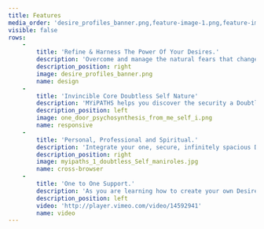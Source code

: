 ```yaml
---
title: Features
media_order: 'desire_profiles_banner.png,feature-image-1.png,feature-image-2.png,one_door_psychosynthesis_from_me_self_i.png,myipaths_1_doubtless_Self_maniroles.jpg'
visible: false
rows:
    -
        title: 'Refine & Harness The Power Of Your Desires.'
        description: 'Overcome and manage the natural fears that change can cause, with the insprational power of a new vision and the secure confidence of a mindful Doubtess Self. <br>Learn how to refine your objects of desire mindfully using Desire Profiles and start getting what you truly want now. Develop clear purposeful strategies that deliver and enable passionate positive participation using Desire Profiles for each i-Role. <br>Use the templates supplied to list and explore your objects of desire in each i-Role then begin to refine them mindfully using mindful1st positive participation practice reviews.'
        description_position: right
        image: desire_profiles_banner.png
        name: design
    -
        title: 'Invincible Core Doubtless Self Nature'
        description: 'MYiPATHS helps you discover the security a Doubtless Self, which enables the eradication of self esteem issues in i-Roles replacing the fear of change with a delight in learning.<br>Using a proven invincible self conception, which differentiates between self and the individual identities we inhabit in everyday roles means we can have the consitent direct knowledge of a secure Doubtless Self, which abides beyond the paasing identities we inhabit in everyday roles and relationships'
        description_position: left
        image: one_door_psychosynthesis_from_me_self_i.png
        name: responsive
    -
        title: 'Personal, Professional and Spiritual.'
        description: 'Integrate your one, secure, infinitely spacious Doubtless Self with your many changing i-Roles in life and work. Identify, manage and monitor the integration of your life goals positively, while preventing worry, anxiety and stress during periods of rapid change and development. We all need the best tools and methods for the circumstances in a life of constant change.'
        description_position: right
        image: myipaths_1_doubtless_Self_maniroles.jpg
        name: cross-browser
    -
        title: 'One to One Support.'
        description: 'As you are learning how to create your own Desire Profiles we will supply you with professional one to one expert help and support. MYiPATHS enables you to increase your self awareness rapidly, is designed for bright people and treats you as the expert in you. '
        description_position: left
        video: 'http://player.vimeo.com/video/14592941'
        name: video
---
```


